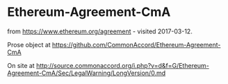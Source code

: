 # Ethereum-Agreement-CmA

from https://www.ethereum.org/agreement - visited 2017-03-12.  

Prose object at <a href="https://github.com/CommonAccord/Ethereum-Agreement-CmA">https://github.com/CommonAccord/Ethereum-Agreement-CmA</a>

On site at <a href="http://source.commonaccord.org/i.php?v=d&f=G/Ethereum-Agreement-CmA/Sec/LegalWarning/LongVersion/0.md">http://source.commonaccord.org/i.php?v=d&f=G/Ethereum-Agreement-CmA/Sec/LegalWarning/LongVersion/0.md</a>

